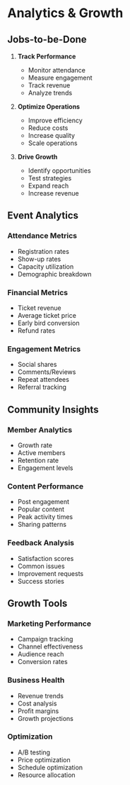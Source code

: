 # Analytics & Growth

## Jobs-to-be-Done

1. **Track Performance**
   - Monitor attendance
   - Measure engagement
   - Track revenue
   - Analyze trends

2. **Optimize Operations**
   - Improve efficiency
   - Reduce costs
   - Increase quality
   - Scale operations

3. **Drive Growth**
   - Identify opportunities
   - Test strategies
   - Expand reach
   - Increase revenue

## Event Analytics

### Attendance Metrics
- Registration rates
- Show-up rates
- Capacity utilization
- Demographic breakdown

### Financial Metrics
- Ticket revenue
- Average ticket price
- Early bird conversion
- Refund rates

### Engagement Metrics
- Social shares
- Comments/Reviews
- Repeat attendees
- Referral tracking

## Community Insights

### Member Analytics
- Growth rate
- Active members
- Retention rate
- Engagement levels

### Content Performance
- Post engagement
- Popular content
- Peak activity times
- Sharing patterns

### Feedback Analysis
- Satisfaction scores
- Common issues
- Improvement requests
- Success stories

## Growth Tools

### Marketing Performance
- Campaign tracking
- Channel effectiveness
- Audience reach
- Conversion rates

### Business Health
- Revenue trends
- Cost analysis
- Profit margins
- Growth projections

### Optimization
- A/B testing
- Price optimization
- Schedule optimization
- Resource allocation 